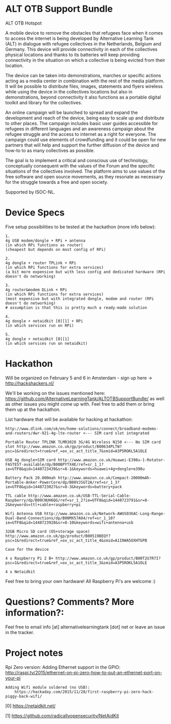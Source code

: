 # ALT OTB Support Bundle

ALT OTB Hotspot

A mobile device to remove the obstacles that refugees face when it comes to access the internet is being developed by Alternative Learning Tank (ALT) in dialogue with refugee collectives in the Netherlands, Belgium and Germany. This device will provide connectivity in each of the collectives physical locations and thanks to its batteries will keep providing connectivity in the situation on which a collective is being evicted from their location. 

The device can be taken into demonstrations, marches or specific actions acting as a media center in combination with the rest of the media platform. It will be possible to distribute files, images, statements and flyers wireless while using the device in the collectives locations but also in demonstrations, beyond connectivity  it also functions as a portable digital toolkit and library for the collectives.  

An online campaign will be launched to spread and expand the development and reach of the device, being easy to scale up and distribute to other places. The campaign includes basic user guides accessible for refugees in different languages and an awareness campaign about the refugee struggle and the access to internet as a right for everyone. The campaign could use elements of crowdfunding and it could be open for new partners that will help and support the further diffusion of the device and how-to to as many collectives as possible.

The goal is to implement a critical and conscious use of technology, conceptually consequent with the values of the Forum and the specific situations of the collectives involved. The platform aims to use values of the free software and open source movements, as they resonate as necessary for the struggle towards a free and open society.

Supported by ISOC-NL.

# Device Specs

Five setup possibilities to be tested at the hackathon (more info below):
    
    1.
    4g USB modem/dongle + RPi + antenna
    (in which RPi functions as router)
    (cheapest but depends on most config of RPi)

    2.
    4g dongle + router TPLink + RPi 
    (in which RPi functions for extra services)    
    (a bit more expensive but with less config and dedicated hardware (RPi doesn't do networking)
    
    3.
    4g router&modem DLink + RPi
    (in which RPi functions for extra services)
    (most expensive but with integrated dongle, modem and router (RPi doesn't do networking)
    # assumption is that this is pretty much a ready-made solution
    
    4. 
    4g dongle + netaidkit [0][1] + RPi
    (in which services run on RPi)

    5.
    4g dongle + netaidkit [0][1]
    (in which services run on netaidkit)




# Hackathon

Will be organized on February 5 and 6 in Amsterdam - sign up here -> http://hackshackers.nl/

We'll be working on the issues mentioned here: https://github.com/AlternativeLearningTank/ALTOTBSupportBundle/
as well as other issues you might come up with. Feel free to add them or bring them up at the hackathon.

List hardware that will be available for hacking at hackathon:

    http://www.dlink.com/uk/en/home-solutions/connect/broadband-modems-and-routers/dwr-921-4g-lte-router <--- SIM card slot integrated
    
    Portable Router TP­LINK TL­MR3020 3G/4G Wireless N150 <--- No SIM card slot http://www.amazon.co.uk/gp/product/B00634PLTW?psc=1&redirect=true&ref_=ox_sc_act_title_7&smid=A3P5ROKL5A1OLE
    
    USB 4g dongle+SIM card http://www.amazon.co.uk/Huawei-E398u-1-Rotator-FASTEST-available/dp/B00BPYTX4E/ref=sr_1_1?ie=UTF8&qid=1448723439&sr=8-1&keywords=huawei+4g+dongle+e398u
    
    Battery Pack 20.000mah http://www.amazon.co.uk/Compact-20000mAh-Portable-Anker-PowerCore/dp/B00VJSGT2A/ref=sr_1_3?ie=UTF8&qid=1448723027&sr=8-3&keywords=battery+pack
    
    TTL cable http://www.amazon.co.uk/USB-TTL-Serial-Cable-Raspberry/dp/B00CNUH6QG/ref=sr_1_2?ie=UTF8&qid=1448723791&sr=8-2&keywords=ttl+cable+raspberry+pi
    
    Wifi Antenna USB http://www.amazon.co.uk/Network-AWUS036AC-Long-Range-Dual-Band-Connections/dp/B00MX57AO4/ref=sr_1_10?ie=UTF8&qid=1448723928&sr=8-10&keywords=wifi+antenna+usb
    
    32GB Micro SD card (OS+storage space) http://www.amazon.co.uk/gp/product/B00519BEQY?psc=1&redirect=true&ref_=ox_sc_act_title_4&smid=A1I0WA5OXHTGPB
    
    Case for the device
    
    4 x Raspberry Pi 2 B+ http://www.amazon.co.uk/gp/product/B00T2U7R7I?psc=1&redirect=true&ref_=ox_sc_act_title_3&smid=A3P5ROKL5A1OLE
    
    4 x Netaidkit

Feel free to bring your own hardware! All Raspberry Pi's are welcome :)

# Questions? Comments? More information?:

Feel free to email info [at] alternativelearningtank [dot] net or leave an issue in the tracker.



# Project notes
Rpi Zero version:
    Adding Ethernet support in the GPIO:
        http://raspi.tv/2015/ethernet-on-pi-zero-how-to-put-an-ethernet-port-on-your-pi
        
    Adding Wifi module soldered (no USB):
        https://hackaday.com/2015/11/28/first-raspberry-pi-zero-hack-piggy-back-wifi/



[0] https://netaidkit.net/

[1] https://github.com/radicallyopensecurity/NetAidKit
